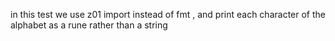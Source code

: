 in this test we use z01 import instead of fmt , and print each character of the alphabet as a rune rather than a string
